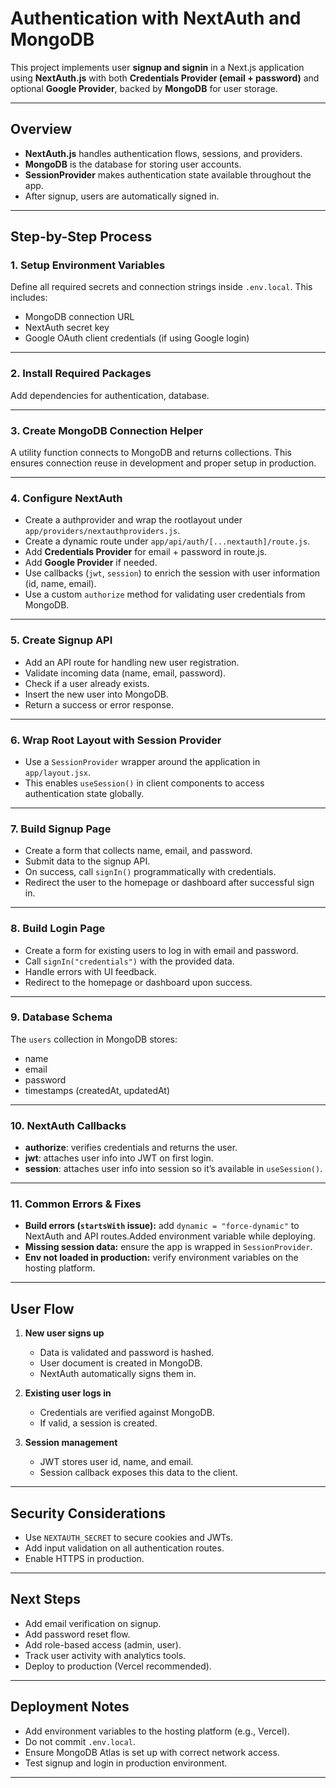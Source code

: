 # Authentication with NextAuth and MongoDB

This project implements user **signup and signin** in a Next.js application using **NextAuth.js** with both **Credentials Provider (email + password)** and optional **Google Provider**, backed by **MongoDB** for user storage.

---

## Overview

* **NextAuth.js** handles authentication flows, sessions, and providers.
* **MongoDB** is the database for storing user accounts.
* **SessionProvider** makes authentication state available throughout the app.
* After signup, users are automatically signed in.

---

## Step-by-Step Process

### 1. Setup Environment Variables

Define all required secrets and connection strings inside `.env.local`. This includes:

* MongoDB connection URL
* NextAuth secret key
* Google OAuth client credentials (if using Google login)

---

### 2. Install Required Packages

Add dependencies for authentication, database.

---

### 3. Create MongoDB Connection Helper

A utility function connects to MongoDB and returns collections. This ensures connection reuse in development and proper setup in production.

---

### 4. Configure NextAuth
* Create a authprovider and wrap the rootlayout under `app/providers/nextauthproviders.js`.
* Create a dynamic route under `app/api/auth/[...nextauth]/route.js`.
* Add **Credentials Provider** for email + password in route.js.
* Add **Google Provider** if needed.
* Use callbacks (`jwt`, `session`) to enrich the session with user information (id, name, email).
* Use a custom `authorize` method for validating user credentials from MongoDB.

---

### 5. Create Signup API

* Add an API route for handling new user registration.
* Validate incoming data (name, email, password).
* Check if a user already exists.
* Insert the new user into MongoDB.
* Return a success or error response.

---

### 6. Wrap Root Layout with Session Provider

* Use a `SessionProvider` wrapper around the application in `app/layout.jsx`.
* This enables `useSession()` in client components to access authentication state globally.

---

### 7. Build Signup Page

* Create a form that collects name, email, and password.
* Submit data to the signup API.
* On success, call `signIn()` programmatically with credentials.
* Redirect the user to the homepage or dashboard after successful sign in.

---

### 8. Build Login Page

* Create a form for existing users to log in with email and password.
* Call `signIn("credentials")` with the provided data.
* Handle errors with UI feedback.
* Redirect to the homepage or dashboard upon success.

---

### 9. Database Schema

The `users` collection in MongoDB stores:

* name
* email
* password
* timestamps (createdAt, updatedAt)

---

### 10. NextAuth Callbacks

* **authorize**: verifies credentials and returns the user.
* **jwt**: attaches user info into JWT on first login.
* **session**: attaches user info into session so it’s available in `useSession()`.

---

### 11. Common Errors & Fixes

* **Build errors (`startsWith` issue):** add `dynamic = "force-dynamic"` to NextAuth and API routes.Added environment variable while deploying.
* **Missing session data:** ensure the app is wrapped in `SessionProvider`.
* **Env not loaded in production:** verify environment variables on the hosting platform.

---

## User Flow

1. **New user signs up**

   * Data is validated and password is hashed.
   * User document is created in MongoDB.
   * NextAuth automatically signs them in.

2. **Existing user logs in**

   * Credentials are verified against MongoDB.
   * If valid, a session is created.

3. **Session management**

   * JWT stores user id, name, and email.
   * Session callback exposes this data to the client.

---

## Security Considerations

* Use `NEXTAUTH_SECRET` to secure cookies and JWTs.
* Add input validation on all authentication routes.
* Enable HTTPS in production.

---

## Next Steps

* Add email verification on signup.
* Add password reset flow.
* Add role-based access (admin, user).
* Track user activity with analytics tools.
* Deploy to production (Vercel recommended).

---

## Deployment Notes

* Add environment variables to the hosting platform (e.g., Vercel).
* Do not commit `.env.local`.
* Ensure MongoDB Atlas is set up with correct network access.
* Test signup and login in production environment.

---
